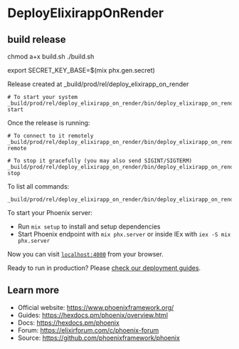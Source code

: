 # DeployElixirappOnRender

## build release

chmod a+x build.sh
./build.sh

export SECRET_KEY_BASE=$(mix phx.gen.secret)

Release created at _build/prod/rel/deploy_elixirapp_on_render

    # To start your system
    _build/prod/rel/deploy_elixirapp_on_render/bin/deploy_elixirapp_on_render start

Once the release is running:

    # To connect to it remotely
    _build/prod/rel/deploy_elixirapp_on_render/bin/deploy_elixirapp_on_render remote

    # To stop it gracefully (you may also send SIGINT/SIGTERM)
    _build/prod/rel/deploy_elixirapp_on_render/bin/deploy_elixirapp_on_render stop

To list all commands:

    _build/prod/rel/deploy_elixirapp_on_render/bin/deploy_elixirapp_on_render

To start your Phoenix server:

  * Run `mix setup` to install and setup dependencies
  * Start Phoenix endpoint with `mix phx.server` or inside IEx with `iex -S mix phx.server`

Now you can visit [`localhost:4000`](http://localhost:4000) from your browser.

Ready to run in production? Please [check our deployment guides](https://hexdocs.pm/phoenix/deployment.html).

## Learn more

  * Official website: https://www.phoenixframework.org/
  * Guides: https://hexdocs.pm/phoenix/overview.html
  * Docs: https://hexdocs.pm/phoenix
  * Forum: https://elixirforum.com/c/phoenix-forum
  * Source: https://github.com/phoenixframework/phoenix
